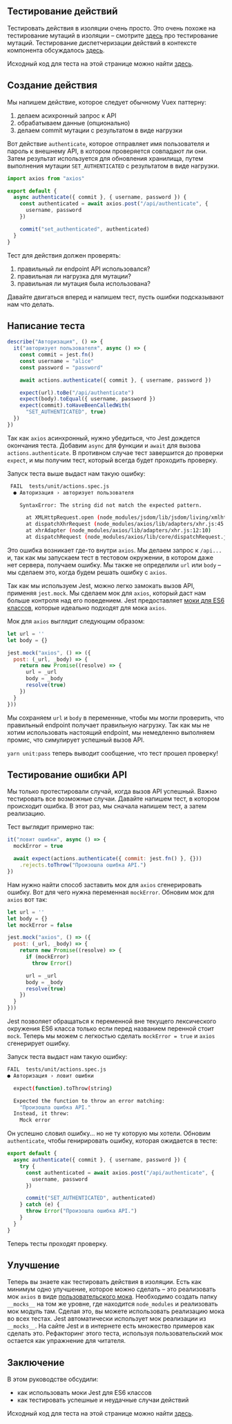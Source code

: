 ## Тестирование действий

Тестировать действия в изоляции очень просто. Это очень похоже на тестирование мутаций в изоляции – смотрите [здесь](https://lmiller1990.github.io//vue-testing-handbook/ru/vuex-mutations.html) про тестирование мутаций. Тестирование диспетчеризации действий в контексте компонента обсуждалось [здесь](https://lmiller1990.github.io//vue-testing-handbook/ru/vuex-in-components-mutations-and-actions.html).

Исходный код для теста на этой странице можно найти [здесь](https://github.com/lmiller1990/vue-testing-handbook/tree/master/demo-app/tests/unit/actions.spec.js).

## Создание действия

Мы напишем действие, которое следует обычному Vuex паттерну:

1. делаем асихронный запрос к API
2. обрабатываем данные (опционально)
3. делаем commit мутации с результатом в виде нагрузки

Вот действие `authenticate`, которое отправляет имя пользователя и пароль к внешнему API, в котором проверяется совпадают ли они. Затем результат используется для обновления хранилища, путем выполнения мутации `SET_AUTHENTICATED` с результатом в виде нагрузки.

```js
import axios from "axios"

export default {
  async authenticate({ commit }, { username, password }) {
    const authenticated = await axios.post("/api/authenticate", {
      username, password
    })

    commit("set_authenticated", authenticated)
  }
}
```

Тест для действия должен проверять:

1. правильный ли endpoint API использовался?
2. правильная ли нагрузка для мутации?
3. правильная ли мутация была использована?

Давайте двигаться вперед и напишем тест, пусть ошибки подсказывают нам что делать.

## Написание теста

```js
describe("Авторизация", () => {
  it("авторизует пользователя", async () => {
    const commit = jest.fn()
    const username = "alice"
    const password = "password"

    await actions.authenticate({ commit }, { username, password })

    expect(url).toBe("/api/authenticate")
    expect(body).toEqual({ username, password })
    expect(commit).toHaveBeenCalledWith(
      "SET_AUTHENTICATED", true)
  })
})
```

Так как `axios` асинхронный, нужно убедиться, что Jest дождется окончания теста. Добавим `async` для функции и `await` для вызова `actions.authenticate`. В противном случае тест завершится до проверки `expect`, и мы получим тест, который всегда будет проходить проверку.

Запуск теста выше выдаст нам такую ошибку:

```bash
 FAIL  tests/unit/actions.spec.js
  ● Авторизация › авторизует пользователя

    SyntaxError: The string did not match the expected pattern.

      at XMLHttpRequest.open (node_modules/jsdom/lib/jsdom/living/xmlhttprequest.js:482:15)
      at dispatchXhrRequest (node_modules/axios/lib/adapters/xhr.js:45:13)
      at xhrAdapter (node_modules/axios/lib/adapters/xhr.js:12:10)
      at dispatchRequest (node_modules/axios/lib/core/dispatchRequest.js:59:10)
```

Это ошибка возникает где-то внутри `axios`. Мы делаем запрос к `/api...` и, так как мы запускаем тест в тестовом окружении, в котором даже нет сервера, получаем ошибку. Мы также не определили `url` или `body` – мы сделаем это, когда будем решать ошибку с `axios`.

Так как мы используем Jest, можно легко замокать вызов API, применяя `jest.mock`. Мы сделаем мок для `axios`, который даст нам больше контроля над его поведением. Jest предоставляет [моки для ES6 классов](https://jestjs.io/docs/ru/es6-class-mocks), которые идеально подходят для мока `axios`.

Мок для `axios` выглядит следующим образом:

```js
let url = ''
let body = {}

jest.mock("axios", () => ({
  post: (_url, _body) => { 
    return new Promise((resolve) => {
      url = _url
      body = _body
      resolve(true)
    })
  }
}))
```

Мы сохраняем `url` и `body` в переменные, чтобы мы могли проверить, что правильный endpoint получает правильную нагрузку. Так как мы не хотим использовать настоящий endpoint, мы немедленно выполняем промис, что симулирует успешный вызов API.


`yarn unit:pass` теперь выводит сообщение, что тест прошел проверку!

## Тестирование ошибки API

Мы только протестировали случай, когда вызов API успешный. Важно тестировать все возможные случаи. Давайте напишем тест, в котором происходит ошибка. В этот раз, мы сначала напишем тест, а затем реализацию.

Тест выглядит примерно так:

```js
it("ловит ошибки", async () => {
  mockError = true

  await expect(actions.authenticate({ commit: jest.fn() }, {}))
    .rejects.toThrow("Произошла ошибка API.")
})
```

Нам нужно найти способ заставить мок для `axios` сгенерировать ошибку. Вот для чего нужна переменная `mockError`. Обновим мок для `axios` вот так:

```js
let url = ''
let body = {}
let mockError = false

jest.mock("axios", () => ({
  post: (_url, _body) => { 
    return new Promise((resolve) => {
      if (mockError) 
        throw Error()

      url = _url
      body = _body
      resolve(true)
    })
  }
}))
```

Jest позволяет обращаться к переменной вне текущего лексического окружения ES6 класса только если перед названием перенной стоит `mock`. Теперь мы можем с легкостью сделать `mockError = true` и `axios` сгенерирует ошибку.

Запуск теста выдаст нам такую ошибку:

```bash
FAIL  tests/unit/actions.spec.js
● Авторизация › ловит ошибки

  expect(function).toThrow(string)

  Expected the function to throw an error matching:
    "Произошла ошибка API."
  Instead, it threw:
    Mock error
```

Он успешно словил ошибку... но не ту которую мы хотели. Обновим `authenticate`, чтобы генирировать ошибку, которая ожидается в тесте: 

```js
export default {
  async authenticate({ commit }, { username, password }) {
    try {
      const authenticated = await axios.post("/api/authenticate", {
        username, password
      })

      commit("SET_AUTHENTICATED", authenticated)
    } catch (e) {
      throw Error("Произошла ошибка API.")
    }
  }
}
```

Теперь тесты проходят проверку.

## Улучшение

Теперь вы знаете как тестировать действия в изоляции. Есть как минимум одно улучшение, которое можно сделать – это реализовать мок `axios` в виде [пользовательского мока](https://jestjs.io/docs/ru/manual-mocks). Необходимо создать папку `__mocks__` на том же уровне, где находится `node_modules` и реализовать мок модуль там. Сделая это, вы можете использовать реализацию мока во всех тестах. Jest автоматически использует мок реализации из `__mocks__`. На сайте Jest и в интернете есть множество примеров как сделать это. Рефакторинг этого теста, используя пользовательский мок остается как упражнение для читателя.


## Заключение

В этом руководстве обсудили:

- как использовать моки Jest для ES6 классов
- как тестировать успешные и неудачные случаи действий

Исходный код для теста на этой странице можно найти [здесь](https://github.com/lmiller1990/vue-testing-handbook/tree/master/demo-app/tests/unit/actions.spec.js).
